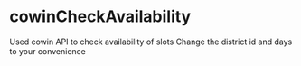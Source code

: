 # cowinCheckAvailability
Used cowin API to check availability of slots
Change the district id and days to your convenience


